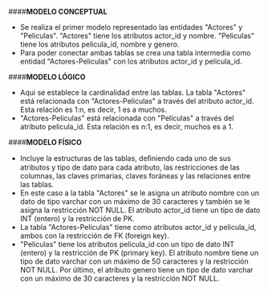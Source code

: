 ####**MODELO CONCEPTUAL** 
* Se realiza el primer modelo representado las entidades "Actores" y "Peliculas". "Actores"  tiene los atributos actor_id y nombre. "Peliculas" tiene los atributos pelicula_id, nombre y genero.
* Para poder conectar ambas tablas se crea una tabla intermedia como entidad "Actores-Peliculas" con los atributos actor_id y
pelicula_id.

####**MODELO LÓGICO** 
* Aqui se establece la cardinalidad entre las tablas. La tabla "Actores" está relacionada con "Actores-Peliculas" a través del
atributo actor_id. Esta relación es 1:n, es decir, 1 es a muchos. 
* "Actores-Peliculas" está relacionada con "Películas" a través del atributo pelicula_id. Esta relación es n:1, es decir, muchos es a 1.

####**MODELO FÍSICO** 
* Incluye la estructuras de las tablas, deﬁniendo cada uno de sus atributos y tipo de dato para cada atributo, las restricciones de las columnas, las claves primarias, claves foráneas y las relaciones entre las tablas.
* En este caso a la tabla "Actores" se le asigna un atributo nombre con un dato de tipo varchar con un máximo de 30 caracteres y también se le asigna la restricción NOT NULL. El atributo actor_id tiene un tipo de dato INT (entero) y la restricción de PK.
* La tabla "Actores-Peliculas" tiene como atributos actor_id y pelicula_id, ambos con la restricción de FK (foreign key).
* "Peliculas" tiene los atributos pelicula_id con un tipo de dato INT (entero) y la restricción de PK (primary key). El atributo nombre tiene un tipo de dato varchar con un máximo de 50 caracteres y la restricción NOT NULL. Por último, el atributo genero 
tiene un tipo de dato varchar con un máximo de 30 caracteres y la restricción NOT NULL. 
